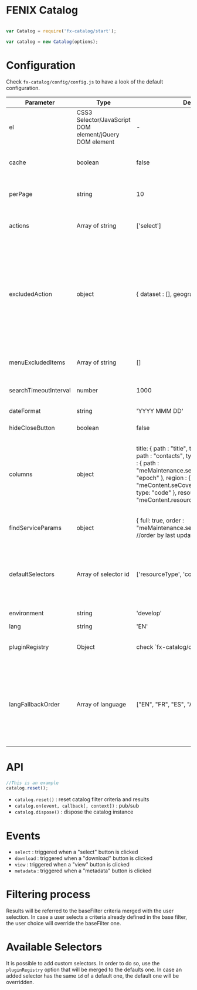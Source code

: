 # FENIX Catalog

```javascript

var Catalog = require('fx-catalog/start');

var catalog = new Catalog(options);
```

# Configuration

Check `fx-catalog/config/config.js` to have a look of the default configuration.

<table>
   <thead>
      <tr>
         <th>Parameter</th>
         <th>Type</th>
         <th>Default Value</th>
         <th>Example</th>
         <th>Description</th>
      </tr>
   </thead>
   <tbody>
      <tr>
         <td>el</td>
         <td>CSS3 Selector/JavaScript DOM element/jQuery DOM element</td>
         <td> - </td>
         <td>"#container"</td>
         <td>component container</td>
      </tr>
      <tr>
         <td>cache</td>
         <td>boolean</td>
         <td>false</td>
         <td>true</td>
         <td>whether or not to use FENIX bridge cache</td>
      </tr>
      <tr>
         <td>perPage</td>
         <td>string</td>
         <td>10</td>
         <td>20</td>
         <td>How many results to show per page</td>
      </tr>
      <tr>
         <td>actions</td>
         <td>Array of string</td>
         <td>['select']</td>
         <td>['select', 'metadata', 'view', 'download']</td>
         <td>The action button aside of each result</td>
      </tr>
      <tr>
         <td>excludedAction</td>
         <td>object</td>
         <td>{
            dataset : [],
            geographic : ['download']
            }
         </td>
         <td>{
            dataset : ['download'],
            geographic : []
            }
         </td>
         <td>Keyset is the enumeration of FENIX resource representation type. Value: array of string with the resultActions to exclude for a specific resource representation type.</td>
      </tr>
      <tr>
         <td>menuExcludedItems</td>
         <td>Array of string</td>
         <td>[]</td>
         <td>['accessibility']</td>
         <td>Ids of menu items to hide fro default configuration</td>
      </tr>
      <tr>
         <td>searchTimeoutInterval</td>
         <td>number</td>
         <td>1000</td>
         <td>2000</td>
         <td>Result refresh timeout for instant search</td>
      </tr>
      <tr>
         <td>dateFormat</td>
         <td>string</td>
         <td>'YYYY MMM DD'</td>
         <td>'YYYY M DD'</td>
         <td>Moment JS date format</td>
      </tr>
      <tr>
         <td>hideCloseButton</td>
         <td>boolean</td>
         <td>false</td>
         <td>true</td>
         <td>Hide the close button</td>
      </tr>
      <tr>
         <td>columns</td>
         <td>object</td>
         <td> title: {
            path : "title",
            type: "i18n"
            },
            source : {
            path : "contacts",
            type : "source"
            },
            last_update : {
            path : "meMaintenance.seUpdate.updateDate",
            type : "epoch"
            },
            region : {
            path: "meContent.seCoverage.coverageGeographic",
            type: "code"
            },
            resourceType : {
            path: "meContent.resourceRepresentationType"
            }
         </td>
         <td>-</td>
         <td>Keyset: columns is, value: object. path: FENIX metadata v2.0 path of the metadata attribute to show. Type: attribute type</td>
      </tr>
      <tr>
         <td>findServiceParams</td>
         <td>object</td>
         <td>{
            full: true,
            order : "meMaintenance.seUpdate.updateDate:desc" //order by last update
            }
         </td>
         <td>-</td>
         <td>D3P compatible string parameters</td>
      </tr>
      <tr>
         <td>defaultSelectors</td>
         <td>Array of selector id</td>
         <td>['resourceType', 'contextSystem']
         </td>
         <td>['resourceType']</td>
         <td>Id of the default selectors of the catalog. Id are accessible from the selectors registry.</td>
      </tr>
      <tr>
         <td>environment</td>
         <td>string</td>
         <td>'develop'
         </td>
         <td>'production'</td>
         <td>Server environment</td>
      </tr>
      <tr>
         <td>lang</td>
         <td>string</td>
         <td>'EN'</td>
         <td>'FR'</td>
         <td>Multilingual</td>
      </tr>
      <tr>
         <td>pluginRegistry</td>
         <td>Object</td>
         <td>check `fx-catalog/config/pluginRegistry.js`</td>
         <td>-</td>
         <td>Expandable available selectors registry</td>
      </tr>
        <tr>
           <td>langFallbackOrder</td>
           <td>Array of language</td>
           <td>["EN", "FR", "ES", "AR", "PR"]</td>
           <td>["AR", "FR", "EN", "ES", "PR"]</td>
           <td>Whenever a multi-language label is used, in case the UI-language label is not available this is the language fallback order.</td>
        </tr>
   </tbody>
</table>



# API

```javascript
//This is an example
catalog.reset();
```

- `catalog.reset()` : reset catalog filter criteria and results
- `catalog.on(event, callback[, context])` : pub/sub 
- `catalog.dispose()` : dispose the catalog instance

# Events

- `select` : triggered when a "select" button is clicked
- `download` : triggered when a "download" button is clicked
- `view` : triggered when a "view" button is clicked
- `metadata` : triggered when a "metadata" button is clicked

# Filtering process

Results will be referred to the baseFilter criteria merged with the user selection. In case a user selects a criteria already 
defined in the base filter, the user choice will override the baseFilter one.

# Available Selectors

It is possible to add custom selectors. In order to do so, use the `pluginRegistry` option that will be merged to the defaults one.
In case an added selector has the same `id` of a default one, the default one will be overridden.